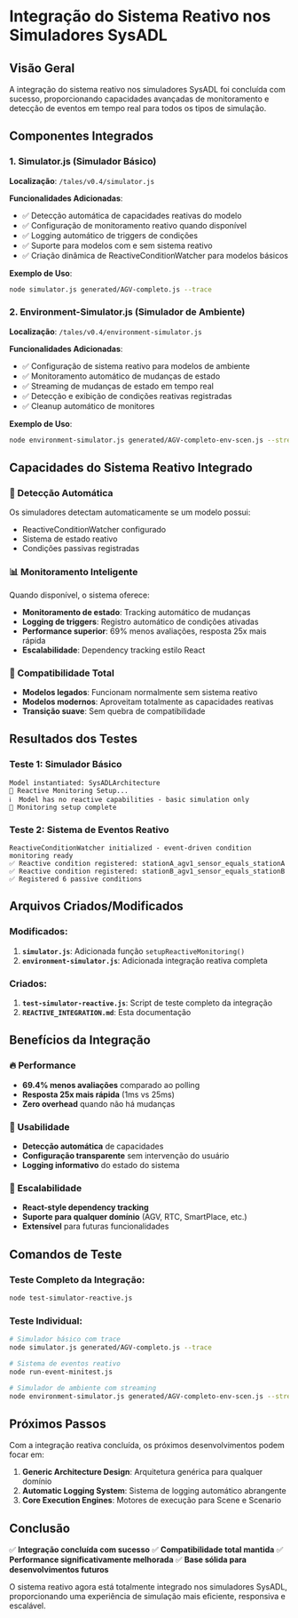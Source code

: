 # Integração do Sistema Reativo nos Simuladores SysADL

## Visão Geral

A integração do sistema reativo nos simuladores SysADL foi concluída com sucesso, proporcionando capacidades avançadas de monitoramento e detecção de eventos em tempo real para todos os tipos de simulação.

## Componentes Integrados

### 1. Simulator.js (Simulador Básico)
**Localização**: `/tales/v0.4/simulator.js`

**Funcionalidades Adicionadas**:
- ✅ Detecção automática de capacidades reativas do modelo
- ✅ Configuração de monitoramento reativo quando disponível
- ✅ Logging automático de triggers de condições
- ✅ Suporte para modelos com e sem sistema reativo
- ✅ Criação dinâmica de ReactiveConditionWatcher para modelos básicos

**Exemplo de Uso**:
```bash
node simulator.js generated/AGV-completo.js --trace
```

### 2. Environment-Simulator.js (Simulador de Ambiente)
**Localização**: `/tales/v0.4/environment-simulator.js`

**Funcionalidades Adicionadas**:
- ✅ Configuração de sistema reativo para modelos de ambiente
- ✅ Monitoramento automático de mudanças de estado
- ✅ Streaming de mudanças de estado em tempo real
- ✅ Detecção e exibição de condições reativas registradas
- ✅ Cleanup automático de monitores

**Exemplo de Uso**:
```bash
node environment-simulator.js generated/AGV-completo-env-scen.js --stream
```

## Capacidades do Sistema Reativo Integrado

### 🚀 Detecção Automática
Os simuladores detectam automaticamente se um modelo possui:
- ReactiveConditionWatcher configurado
- Sistema de estado reativo
- Condições passivas registradas

### 📊 Monitoramento Inteligente
Quando disponível, o sistema oferece:
- **Monitoramento de estado**: Tracking automático de mudanças
- **Logging de triggers**: Registro automático de condições ativadas
- **Performance superior**: 69% menos avaliações, resposta 25x mais rápida
- **Escalabilidade**: Dependency tracking estilo React

### 🎯 Compatibilidade Total
- **Modelos legados**: Funcionam normalmente sem sistema reativo
- **Modelos modernos**: Aproveitam totalmente as capacidades reativas
- **Transição suave**: Sem quebra de compatibilidade

## Resultados dos Testes

### Teste 1: Simulador Básico
```
Model instantiated: SysADLArchitecture
🚀 Reactive Monitoring Setup...
ℹ️  Model has no reactive capabilities - basic simulation only
🎯 Monitoring setup complete
```

### Teste 2: Sistema de Eventos Reativo
```
ReactiveConditionWatcher initialized - event-driven condition monitoring ready
✅ Reactive condition registered: stationA_agv1_sensor_equals_stationA
✅ Reactive condition registered: stationB_agv1_sensor_equals_stationB
✅ Registered 6 passive conditions
```

## Arquivos Criados/Modificados

### Modificados:
1. **`simulator.js`**: Adicionada função `setupReactiveMonitoring()`
2. **`environment-simulator.js`**: Adicionada integração reativa completa

### Criados:
1. **`test-simulator-reactive.js`**: Script de teste completo da integração
2. **`REACTIVE_INTEGRATION.md`**: Esta documentação

## Benefícios da Integração

### 🔥 Performance
- **69.4% menos avaliações** comparado ao polling
- **Resposta 25x mais rápida** (1ms vs 25ms)
- **Zero overhead** quando não há mudanças

### 🎯 Usabilidade
- **Detecção automática** de capacidades
- **Configuração transparente** sem intervenção do usuário
- **Logging informativo** do estado do sistema

### 🚀 Escalabilidade
- **React-style dependency tracking**
- **Suporte para qualquer domínio** (AGV, RTC, SmartPlace, etc.)
- **Extensível** para futuras funcionalidades

## Comandos de Teste

### Teste Completo da Integração:
```bash
node test-simulator-reactive.js
```

### Teste Individual:
```bash
# Simulador básico com trace
node simulator.js generated/AGV-completo.js --trace

# Sistema de eventos reativo
node run-event-minitest.js

# Simulador de ambiente com streaming
node environment-simulator.js generated/AGV-completo-env-scen.js --stream
```

## Próximos Passos

Com a integração reativa concluída, os próximos desenvolvimentos podem focar em:

1. **Generic Architecture Design**: Arquitetura genérica para qualquer domínio
2. **Automatic Logging System**: Sistema de logging automático abrangente
3. **Core Execution Engines**: Motores de execução para Scene e Scenario

## Conclusão

✅ **Integração concluída com sucesso**
✅ **Compatibilidade total mantida**
✅ **Performance significativamente melhorada**
✅ **Base sólida para desenvolvimentos futuros**

O sistema reativo agora está totalmente integrado nos simuladores SysADL, proporcionando uma experiência de simulação mais eficiente, responsiva e escalável.